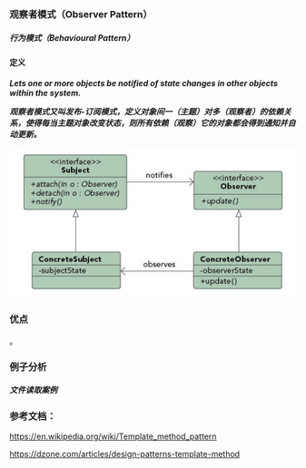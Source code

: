 ### 观察者模式（Observer Pattern）

##### 行为模式（Behavioural Pattern）

#### 定义

***Lets one or more objects be notified of state changes in other objects within the system.***

***观察者模式又叫发布-订阅模式，定义对象间一（主题）对多（观察者）的依赖关系，使得每当主题对象改变状态，则所有依赖（观察）它的对象都会得到通知并自动更新。***

![Observer Pattern UML](https://github.com/nox60/go-design-pattern/blob/master/images/observer_pattern.png)


### 优点
。

### 例子分析

##### 文件读取案例


### 参考文档：

https://en.wikipedia.org/wiki/Template_method_pattern

https://dzone.com/articles/design-patterns-template-method